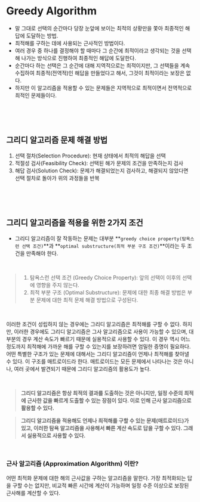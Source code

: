 # Greedy Algorithm
- 말 그대로 선택의 순간마다 당장 눈앞에 보이는 최적의 상황만을 쫓아 최종적인 해답에 도달하는 방법.
- 최적해를 구하는 데에 사용되는 근사적인 방법이다. 
- 여러 경우 중 하나를 결정해야 할 때마다 그 순간에 최적이라고 생각되는 것을 선택해 나가는 방식으로 진행하여 최종적인 해답에 도달한다.
- 순간마다 하는 선택은 그 순간에 대해 지역적으로는 최적이지만, 그 선택들을 계속 수집하여 최종적(전역적)인 해답을 만들었다고 해서, 그것이 최적이라는 보장은 없다.
- 하지만 이 알고리즘을 적용할 수 있는 문제들은 지역적으로 최적이면서 전역적으로 최적인 문제들이다.

<br/>
<br/>
<br/>

## 그리디 알고리즘 문제 해결 방법
1. 선택 절차(Selection Procedure): 현재 상태에서 최적의 해답을 선택
2. 적절성 검사(Feasibility Check): 선택된 해가 문제의 조건을 만족하는지 검사
3. 해답 검사(Solution Check): 문제가 해결되었는지 검사하고, 해결되지 않았다면 선택 절차로 돌아가 위의 과정들을 반복

<br/>
<br/>
<br/>

## 그리디 알고리즘을 적용을 위한 2가지 조건
- 그리디 알고리즘이 잘 작동하는 문제는 대부분 **```greedy choice property(탐욕스런 선택 조건)```**과 **```optimal substructure(최적 부분 구조 조건)```**이라는 두 조건을 만족해야 한다.

<br/>

> 1. 탐욕스런 선택 조건 (Greedy Choice Property): 앞의 선택이 이후의 선택에 영향을 주지 않는다.
> 2. 최적 부분 구조 (Optimal Substructure): 문제에 대한 최종 해결 방법은 부분 문제에 대한 최적 문제 해결 방법으로 구성된다.

<br/>

이러한 조건이 성립하지 않는 경우에는 그리디 알고리즘은 최적해를 구할 수 없다. 하지만, 이러한 경우에도 그리디 알고리즘은 그사 알고리즘으로 사용이 가능할 수 있으며, 대부분의 경우 계산 속도가 빠르기 때문에 실용적으로 사용할 수 있다. 이 경우 역시 어느 정도까지 최적해에 가까운 해를 구할 수 있는지를 보장하려면 엄밀한 증명이 필요하다.
어떤 특별한 구조가 있는 문제에 대해서는 그리디 알고리즘이 언제나 최적해를 찾아낼 수 있다. 이 구조를 매트로이드라 한다. 매트로이드는 모든 문제에서 나타나는 것은 아니나, 여러 곳에서 발견되기 때문에 그리디 알고리즘의 활용도가 높다.

<br/>

> **그리디 알고리즘은 항상 최적의 결과를 도출하는 것은 아니지만, 일정 수준의 최적에 근사한 값을 빠르게 도출할 수 있는 장점이 있다. 이로 인해 근사 알고리즘으로 활용할 수 있다.**

> **그리디 알고리즘을 적용해도 언제나 최적해를 구할 수 있는 문제(매트로이드)가 있고, 이러한 탐욕 알고리즘을 사용해서 빠른 계산 속도로 답을 구할 수 있다. 그래서 실용적으로 사용할 수 있다.**

<br/>

### 근사 알고리즘 (Approximation Algorithm) 이란?
어떤 최적화 문제에 대한 해의 근사값을 구하는 알고리즘을 말한다. 가장 최적화되는 답을 구할 수는 없지만, 비교적 빠른 시간에 계산이 가능하며 일정 수준 이상으로 보장된 근사해를 계산할 수 있다.